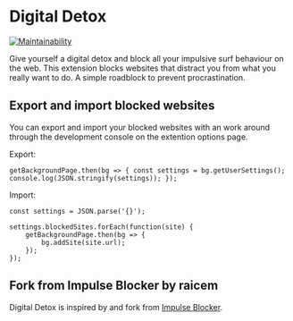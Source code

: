 # Digital Detox
[![Maintainability](https://api.codeclimate.com/v1/badges/07ae438cfe4556950bf8/maintainability)](https://codeclimate.com/github/glkx/impulse-blocker/maintainability)

Give yourself a digital detox and block all your impulsive surf behaviour on the web. This extension blocks websites that distract you from what you really want to do. A simple roadblock to prevent procrastination.

## Export and import blocked websites
You can export and import your blocked websites with an work around through the development console on the extention options page.

Export:
```
getBackgroundPage.then(bg => { const settings = bg.getUserSettings(); console.log(JSON.stringify(settings)); });
```

Import:
```
const settings = JSON.parse('{}');

settings.blockedSites.forEach(function(site) {
	getBackgroundPage.then(bg => {
		bg.addSite(site.url);
	});
});
```

## Fork from Impulse Blocker by raicem
Digital Detox is inspired by and fork from [Impulse Blocker](https://addons.mozilla.org/en-US/firefox/addon/impulse-blocker/).
